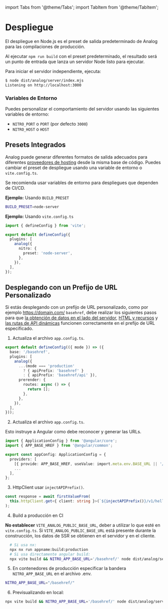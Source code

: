 import Tabs from '@theme/Tabs';
import TabItem from '@theme/TabItem';

# Despliegue

El despliegue en Node.js es el preset de salida predeterminado de Analog para las compilaciones de producción.

Al ejecutar `npm run build` con el preset predeterminado, el resultado será un punto de entrada que lanza un servidor Node listo para ejecutar.

Para iniciar el servidor independiente, ejecuta:

```bash
$ node dist/analog/server/index.mjs
Listening on http://localhost:3000
```

### Variables de Entorno

Puedes personalizar el comportamiento del servidor usando las siguientes variables de entorno:

- `NITRO_PORT` o `PORT` (por defecto `3000`)
- `NITRO_HOST` o `HOST`

## Presets Integrados

Analog puede generar diferentes formatos de salida adecuados para diferentes [proveedores de hosting](/docs/features/deployment/providers) desde la misma base de código. Puedes cambiar el preset de despliegue usando una variable de entorno o `vite.config.ts`.

Se recomienda usar variables de entorno para despliegues que dependen de CI/CD.

**Ejemplo:** Usando `BUILD_PRESET`

```bash
BUILD_PRESET=node-server
```

**Ejemplo:** Usando `vite.config.ts`

```ts
import { defineConfig } from 'vite';

export default defineConfig({
  plugins: [
    analog({
      nitro: {
        preset: 'node-server',
      },
    }),
  ],
});
```

## Desplegando con un Prefijo de URL Personalizado

Si estás desplegando con un prefijo de URL personalizado, como por ejemplo https://domain.com/ `basehref`, debe realizar los siguientes pasos para que [la obtención de datos en el lado del servidor](https://analogjs.org/docs/es/features/data-fetching/server-side-data-fetching), [HTML y recursos](https://angular.io/api/common/APP_BASE_HREF) y [las rutas de API dinámicas](https://analogjs.org/docs/es/features/api/overview) funcionen correctamente en el prefijo de URL especificado.

1. Actualiza el archivo `app.config.ts`.

```ts
export default defineConfig(({ mode }) => ({
  base: '/basehref',
  plugins: [
    analog({
      ...(mode === 'production'
        ? { apiPrefix: 'basehref' }
        : { apiPrefix: 'basehref/api' }),
      prerender: {
        routes: async () => {
          return [];
        },
      },
    }),
  ],
}));
```

2. Actualiza el archivo `app.config.ts`.

Esto instruye a Angular como debe reconocer y generar las URLs.

```ts
import { ApplicationConfig } from '@angular/core';
import { APP_BASE_HREF } from '@angular/common';

export const appConfig: ApplicationConfig = {
  providers: [
    [{ provide: APP_BASE_HREF, useValue: import.meta.env.BASE_URL || '/' }],
    ...
  ],
};
```

3. HttpClient usar `injectAPIPrefix()`.

```ts
const response = await firstValueFrom(
  this.httpClient.get<{ client: string }>(`${injectAPIPrefix()}/v1/hello`),
);
```

4. Build a producción en CI

**No establecer** `VITE_ANALOG_PUBLIC_BASE_URL`, deber a utilizar lo que esté en `vite.config.ts`.
Si `VITE_ANALOG_PUBLIC_BASE_URL` está presente durante la construcción, los datos de SSR se obtienen en el servidor y en el cliente.

```bash
  # Si usa nx:
  npx nx run appname:build:production
  # Si usa directamente angular build:
  npx vite build && NITRO_APP_BASE_URL='/basehref/' node dist/analog/server/index.mjs
```

5. En contenedores de producción especificar la bandera `NITRO_APP_BASE_URL` en el archivo .env.

```bash
NITRO_APP_BASE_URL="/basehref/"
```

6. Previsualizando en local:

```bash
npx vite build && NITRO_APP_BASE_URL='/basehref/' node dist/analog/server/index.mjs
```
